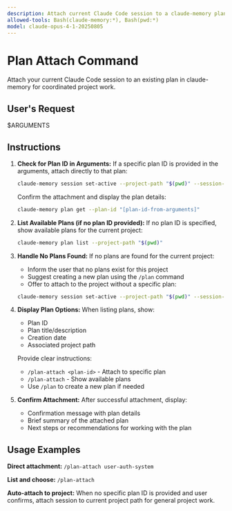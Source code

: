 ```yaml
---
description: Attach current Claude Code session to a claude-memory plan for coordinated project work
allowed-tools: Bash(claude-memory:*), Bash(pwd:*)
model: claude-opus-4-1-20250805
---
```


# Plan Attach Command

Attach your current Claude Code session to an existing plan in claude-memory for coordinated project work.

## User's Request
$ARGUMENTS

## Instructions

1. **Check for Plan ID in Arguments:**
   If a specific plan ID is provided in the arguments, attach directly to that plan:
   ```bash
   claude-memory session set-active --project-path "$(pwd)" --session-id "$CLAUDE_SESSION_ID" --plan-id "[plan-id-from-arguments]"
   ```

   Confirm the attachment and display the plan details:
   ```bash
   claude-memory plan get --plan-id "[plan-id-from-arguments]"
   ```

2. **List Available Plans (if no plan ID provided):**
   If no plan ID is specified, show available plans for the current project:
   ```bash
   claude-memory plan list --project-path "$(pwd)"
   ```

3. **Handle No Plans Found:**
   If no plans are found for the current project:
   - Inform the user that no plans exist for this project
   - Suggest creating a new plan using the `/plan` command
   - Offer to attach to the project without a specific plan:
   ```bash
   claude-memory session set-active --project-path "$(pwd)" --session-id "$CLAUDE_SESSION_ID"
   ```

4. **Display Plan Options:**
   When listing plans, show:
   - Plan ID
   - Plan title/description
   - Creation date
   - Associated project path

   Provide clear instructions:
   - `/plan-attach <plan-id>` - Attach to specific plan
   - `/plan-attach` - Show available plans
   - Use `/plan` to create a new plan if needed

5. **Confirm Attachment:**
   After successful attachment, display:
   - Confirmation message with plan details
   - Brief summary of the attached plan
   - Next steps or recommendations for working with the plan

## Usage Examples

**Direct attachment:**
`/plan-attach user-auth-system`

**List and choose:**
`/plan-attach`

**Auto-attach to project:**
When no specific plan ID is provided and user confirms, attach session to current project path for general project work.
